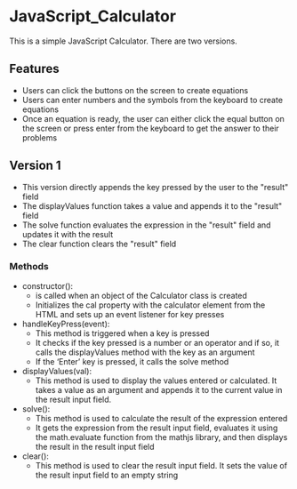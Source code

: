 # JavaScript_Calculator
 This is a simple JavaScript Calculator. There are two versions.

 ## Features
* Users can click the buttons on the screen to create equations
* Users can enter numbers and the symbols from the keyboard to create equations
* Once an equation is ready, the user can either click the equal button on the screen or press enter from the keyboard to get the answer to their problems
 
 ## Version 1
 * This version directly appends the key pressed by the user to the "result" field
 * The displayValues function takes a value and appends it to the "result" field
 * The solve function evaluates the expression in the "result" field and updates it with the result
 * The clear function clears the "result" field

### Methods
* constructor():
  - is called when an object of the Calculator class is created
  - Initializes the cal property with the calculator element from the HTML and sets up an event listener for key presses
* handleKeyPress(event):
  - This method is triggered when a key is pressed
  - It checks if the key pressed is a number or an operator and if so, it calls the displayValues method with the key as an argument
  - If the ‘Enter’ key is pressed, it calls the solve method
*  displayValues(val):
   - This method is used to display the values entered or calculated. It takes a value as an argument and appends it to the current value in the result input field.
*  solve():
   - This method is used to calculate the result of the expression entered
   - It gets the expression from the result input field, evaluates it using the math.evaluate function from the mathjs library, and then displays the result in the result input field
*  clear():
   - This method is used to clear the result input field. It sets the value of the result input field to an empty string
